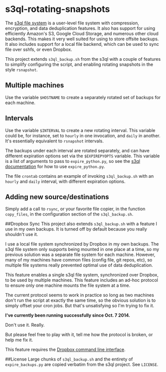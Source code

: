 s3ql-rotating-snapshots
====================

The [s3ql file system](https://bitbucket.org/nikratio/s3ql/wiki/Home) is
a user-level file system with compression, encryption, and data
deduplication features. It also has support for using efficiently
Amazon's S3, Google Cloud Storage, and numerous other cloud backends.
This makes it very well suited for using to store offsite backups. It
also includes support for a local file backend, which can be used to
sync file over sshfs, or even Dropbox.

This project extends `s3ql_backup.sh` from the s3ql with a couple of
features to simplify configuring the script, and enabling rotating
snapshots in the style `rsnapshot`.

## Multiple machines
Use the variable `$HOSTNAME` to create a separately rotated set of
backups for each machine.

## Intervals
Use the variable `$INTERVAL` to create a new rotating interval.  This variable
could be, for instance, set to `hourly` in one invocation, and `daily`
in another. It's essentially equivalent to `rsnapshot` intervals.

The backups under each interval are rotated separately, and can have
different expiration options set via the `$EXPIREPYOPTS` variable. This
variable is a list of arguments to pass to `expire_python.py`, so see
the [s3ql documentation](http://www.rath.org/s3ql-docs/contrib.html) for
how to use `expire_python.py`.

The file `crontab` contains an example of invoking `s3ql_backup.sh` with
an `hourly` and `daily` interval, with different expiration options.

## Adding new source/destinations
Simply add a call to `rsync`, or your favorite file copier, in the
function `copy_files`, in the configuration section of the
`s3ql_backup.sh`.

##Dropbox Sync
This project also extends `s3ql_backup.sh` with a feature I use in my
own backups. It is turned off by default because you really shouldn't
use it.

I use a local file system synchronized by Dropbox in my own backups.
The s3ql file system only supports being mounted in one place at a time,
so my previous solution was a separate file system for each machine.
However, many of my machines have common files (config file, git repos,
etc), so multiple file systems really prevented optimal use of data
deduplication.

This feature enables a single s3ql file system, synchronized over
Dropbox, to be used by multiple machines. This feature includes an
ad-hoc protocol to ensure only one machine mounts the file system at a
time.

The current protocol seems to work in practice so long as two machines
don't run the script at exactly the same time, so the obvious solution
is to simply offset your cron jobs. But that's unsatisfying so I'm
trying to fix it.

**I've currently been running successfully since Oct. 7 2014.**

Don't use it. Really.

But please feel free to play with it, tell me how the protocol is
broken, or help me fix it.

This feature requires the [Dropbox command line interface](http://www.dropboxwiki.com/tips-and-tricks/using-the-official-dropbox-command-line-interface-cli#Installation).

##License
Large chunks of `s3ql_backup.sh` and the entirety of `expire_backups.py`
are copied verbatim from the s3ql project. See `LICENSE`.
